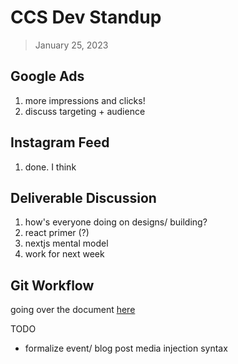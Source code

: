# CCS Dev Standup

> January 25, 2023



## Google Ads

1. more impressions and clicks!
2. discuss targeting + audience



## Instagram Feed

1. done. I think



## Deliverable Discussion

1. how's everyone doing on designs/ building?
2. react primer (?)
3. nextjs mental model
4. work for next week



## Git Workflow

going over the document [here](<../../notes/git workflow/Git Workflow.md>)



TODO

* formalize event/ blog post media injection syntax
